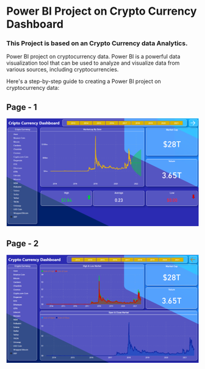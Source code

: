 # Power BI Project  on Crypto Currency Dashboard

### This Project is based on an  Crypto Currency data Analytics. 

Power BI project on cryptocurrency data. Power BI is a powerful data visualization tool that can be used to analyze and visualize data from various sources, including cryptocurrencies. 

Here's a step-by-step guide to creating a Power BI project on cryptocurrency data:

## Page - 1 
<img src = "ccd-Page-1.png">

## Page - 2
<img src = "ccd-Page-2.png">